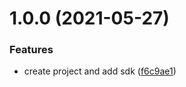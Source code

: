 # 1.0.0 (2021-05-27)


### Features

* create project and add sdk ([f6c9ae1](https://github.com/customerio/RemoteHabits-Android/commit/f6c9ae1993a224a2daf1657e653f38ab3ad6c061))
